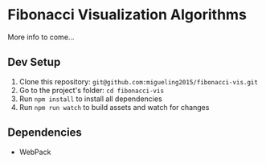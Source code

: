 # Fibonacci Visualization Algorithms

More info to come...

## Dev Setup
1. Clone this repository: `git@github.com:migueling2015/fibonacci-vis.git`
2. Go to the project's folder: `cd fibonacci-vis`
3. Run `npm install` to install all dependencies
4. Run `npm run watch` to build assets and watch for changes

## Dependencies
- WebPack